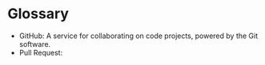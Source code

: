 # Glossary

- GitHub: A service for collaborating on code projects, powered by the Git software.
- Pull Request:
